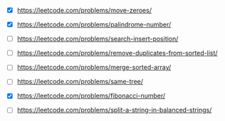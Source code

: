* [x] https://leetcode.com/problems/move-zeroes/
* [x] https://leetcode.com/problems/palindrome-number/
* [ ] https://leetcode.com/problems/search-insert-position/
* [ ] https://leetcode.com/problems/remove-duplicates-from-sorted-list/
* [ ] https://leetcode.com/problems/merge-sorted-array/
* [ ] https://leetcode.com/problems/same-tree/
* [x] https://leetcode.com/problems/fibonacci-number/
* [ ] https://leetcode.com/problems/split-a-string-in-balanced-strings/

